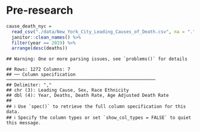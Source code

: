 Pre-research
================

``` r
cause_death_nyc = 
  read_csv("./data/New_York_City_Leading_Causes_of_Death.csv", na = ".") %>%
  janitor::clean_names() %>%
  filter(year == 2019) %>%
  arrange(desc(deaths))
```

    ## Warning: One or more parsing issues, see `problems()` for details

    ## Rows: 1272 Columns: 7
    ## ── Column specification ────────────────────────────────────────────────────────
    ## Delimiter: ","
    ## chr (3): Leading Cause, Sex, Race Ethnicity
    ## dbl (4): Year, Deaths, Death Rate, Age Adjusted Death Rate
    ## 
    ## ℹ Use `spec()` to retrieve the full column specification for this data.
    ## ℹ Specify the column types or set `show_col_types = FALSE` to quiet this message.
